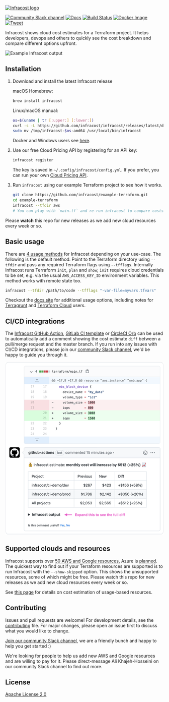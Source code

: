 <a href="https://www.infracost.io"><img src="https://raw.githubusercontent.com/infracost/infracost/master/assets/logo.svg" width=320 alt="Infracost logo" /></a>

<a href="https://www.infracost.io/community-chat"><img alt="Community Slack channel" src="https://img.shields.io/badge/chat-Slack-%234a154b"/></a>
<a href="https://www.infracost.io/docs/"><img alt="Docs" src="https://img.shields.io/badge/docs-blue"/></a>
<a href="https://github.com/infracost/infracost/actions?query=workflow%3AGo+branch%3Amaster"><img alt="Build Status" src="https://img.shields.io/github/workflow/status/infracost/infracost/Go/master"/></a>
<a href="https://hub.docker.com/r/infracost/infracost/tags"><img alt="Docker Image" src="https://img.shields.io/docker/cloud/build/infracost/infracost"/></a>
<a href="https://twitter.com/intent/tweet?text=Get%20cost%20estimates%20for%20cloud%20infrastructure%20in%20pull%20requests!&url=https://www.infracost.io&hashtags=cloud,cost,aws,IaC,terraform"><img alt="Tweet" src="https://img.shields.io/twitter/url/http/shields.io.svg?style=social"/></a>

Infracost shows cloud cost estimates for a Terraform project. It helps developers, devops and others to quickly see the cost breakdown and compare different options upfront.

<img src="https://raw.githubusercontent.com/infracost/infracost/master/assets/screenshot.png" width=600 alt="Example Infracost output" />

## Installation

1. Download and install the latest Infracost release

    macOS Homebrew:
    ```sh
    brew install infracost
    ```

    Linux/macOS manual:
    ```sh
    os=$(uname | tr [:upper:] [:lower:])
    curl -s -L https://github.com/infracost/infracost/releases/latest/download/infracost-$os-amd64.tar.gz | tar xz -C /tmp && \
    sudo mv /tmp/infracost-$os-amd64 /usr/local/bin/infracost
    ```

    Docker and Windows users see [here](https://www.infracost.io/docs/#installation).

2.	Use our free Cloud Pricing API by registering for an API key:
    ```sh
    infracost register
    ```

    The key is saved in `~/.config/infracost/config.yml`. If you prefer, you can run your own [Cloud Pricing API](faq#can-i-run-my-own-cloud-pricing-api).

3.  Run `infracost` using our example Terraform project to see how it works.
    ```sh
    git clone https://github.com/infracost/example-terraform.git
    cd example-terraform
    infracost --tfdir aws
    # You can play with `main.tf` and re-run infracost to compare costs
    ```

Please **watch** this repo for new releases as we add new cloud resources every week or so.

## Basic usage

There are [4 usage methods](https://www.infracost.io/docs/#usage-methods) for Infracost depending on your use-case. The following is the default method. Point to the Terraform directory using `--tfdir` and pass any required Terraform flags using `--tfflags`. Internally Infracost runs Terraform `init`, `plan` and `show`; `init` requires cloud credentials to be set, e.g. via the usual `AWS_ACCESS_KEY_ID` environment variables. This method works with remote state too.
  ```sh
  infracost --tfdir /path/to/code --tfflags "-var-file=myvars.tfvars"
  ```

Checkout the [docs site](https://www.infracost.io/docs/) for additional usage options, including notes for [Terragrunt](https://www.infracost.io/docs/#terragrunt-users) and [Terraform Cloud](https://www.infracost.io/docs/#terraform-cloud-users) users.

## CI/CD integrations

The [Infracost GitHub Action](https://www.infracost.io/docs/integrations#github-action), [GitLab CI template](https://www.infracost.io/docs/integrations#gitlab-ci) or [CircleCI Orb](https://www.infracost.io/docs/integrations#circleci) can be used to automatically add a comment showing the cost estimate `diff` between a pull/merge request and the master branch. If you run into any issues with CI/CD integrations, please join our [community Slack channel](https://www.infracost.io/community-chat), we'd be happy to guide you through it.

<img src="https://raw.githubusercontent.com/infracost/infracost-gh-action/master/screenshot.png" width=600 alt="Example infracost diff usage" />

## Supported clouds and resources

Infracost supports over [50 AWS and Google resources](https://www.infracost.io/docs/supported_resources/), Azure is [planned](https://github.com/infracost/infracost/issues/64). The quickest way to find out if your Terraform resources are supported is to run Infracost with the `--show-skipped` option. This shows the unsupported resources, some of which might be free. Please watch this repo for new releases as we add new cloud resources every week or so.

See [this page](https://www.infracost.io/docs/usage_based_resources) for details on cost estimation of usage-based resources.

## Contributing

Issues and pull requests are welcome! For development details, see the [contributing](CONTRIBUTING.md) file. For major changes, please open an issue first to discuss what you would like to change.

[Join our community Slack channel](https://www.infracost.io/community-chat), we are a friendly bunch and happy to help you get started :)

We're looking for people to help us add new AWS and Google resources and are willing to pay for it. Please direct-message Ali Khajeh-Hosseini on our community Slack channel to find out more.

## License

[Apache License 2.0](https://choosealicense.com/licenses/apache-2.0/)

